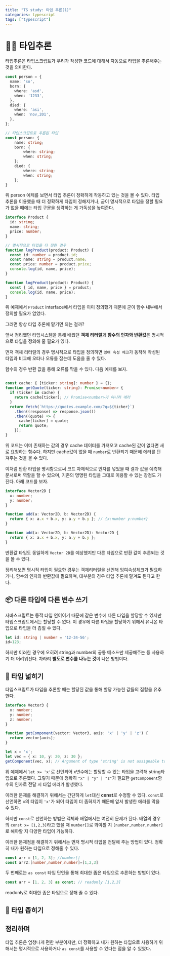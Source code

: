 ```yaml
---
title: "TS study: 타입 추론(1)"
categories: typescript
tags: ["typescript"]
---
```




# 🙋‍♂️ 타입추론

타입추론은 타입스크립트가 우리가 작성한 코드에 대해서 자동으로 타입을 추론해주는 것을 의미한다.

```typescript
const person = {
  name: 'so',
  born: {
    where: 'asd',
    when: '1233',
  },
  died: {
    where: 'asi',
    when: 'nov,201',
  },
};

// 타입스크립트로 추론된 타입 
const person: {
    name: string;
    born: {
        where: string;
        when: string;
    };
    died: {
        where: string;
        when: string;
    };
}
```

위 person 예제를 보면서 타입 추론이 정확하게 작동하고 있는 것을 볼 수 있다. 타입 추론을 이용했을 때 더 정확하게 타입이 정해지거나, 굳이 명시적으로 타입을 정할 필요가 없을 때에는 타입 구문을 생략하는 게 가독성을 높여준다.

```typescript
interface Product {
  id: string;
  name: string;
  price: number;
}

// 명시적으로 타입을 다 정한 경우
function logProduct(product: Product) {
  const id: number = product.id;
  const name: string = product.name;
  const price: number = product.price;
  console.log(id, name, price);
}

function logProduct(product: Product) {
  const { id, name, price } = product;
  console.log(id, name, price);
}
```

위 예제에서 `Product` interface에서 타입을 이미 정의했기 때문에 굳이 함수 내부에서 정의할 필요가 없었다.

그러면 항상 타입 추론에 맡기면 되는 걸까?



앞서 정리했던 타입시스템을 통해 배웠던 **객체 리터럴**과 **함수의 인자와 반환값**은 명시적으로 타입을 정의해 줄 필요가 있다.

먼저 객체 리터럴의 경우 명시적으로 타입을 정의하면 `잉여 속성 체크`가 동작해 작성된 타입과 비교해 오타나 오류를 잡는데 도움을 줄 수 있다.

함수의 경우 반환 값을 통해 오류를 막을 수 있다. 다음 예제를 보자.

```typescript

const cache: { [ticker: string]: number } = {};
function getQuote(ticker: string): Promise<number> {
  if (ticker in cache) {
    return cache[ticker]; // Promise<number>가 아니라 에러
  }
  return fetch(`https://quotes.example.com/?q=${ticker}`)
    .then((response) => response.json())
    .then((quote) => {
      cache[ticker] = quote;
      return quote;
    });
}
```

위 코드는 이미 존재하는 값의 경우 cache 데이터를 가져오고 cache된 값이 없다면 새로 요청하는 함수다. 하지만 cache값이 없을 때 `number`로 반환되기 때문에 에러를 던져주는 것을 볼 수 있다.

이처럼 반환 타입을 명시함으로써 코드 자체적으로 인자를 넣었을 때 결과 값을 예측해 문서로써 역할을 할 수 있으며,  기존의 명명된 타입을 그대로 이용할 수 있는 장점도 가진다. 아래 코드를 보자.

```typescript
interface Vector2D {
  x: number;
  y: number;
}

function add(a: Vector2D, b: Vector2D) {
  return { x: a.x + b.x, y: a.y + b.y }; // {x:number y:number}
} 

function add(a: Vector2D, b: Vector2D): Vector2D {
  return { x: a.x + b.x, y: a.y + b.y };
}


```

반환값 타입도 동일하게 `Vector 2D`를 예상했지만 다른 타입으로 반환 값이 추론되는 것을 볼 수 있다. 

정리해보면 명시적 타입이 필요한 경우는 객체리터럴을 선언해 잉여속성체크가 필요하거나, 함수의 인자와 반환값에 필요하며, 대부분의 경우 타입 추론에 맡겨도 된다고 한다.



## 📦 다른 타입에 다른 변수 쓰기

자바스크립트는 동적 타입 언어이기 때문에 같은 변수에 다른 타입을 할당할 수 있지만 타입스크립트에서는 할당할 수 없다. 이 경우에 다른 타입을 할당하기 위해서 유니온 타입으로 타입을 더 좁힐 수 있다.

```typescript
let id: string | number = '12-34-56';
id=123;
```

하지만 이러한 경우에 오히려 string과 number의 공통 메소드만 제공해주는 등 사용하기 더 어려워진다. 차라리 **별도로 변수를 나누는 것**이 나은 방법이다. 



## 🎈 타입 넓히기

타입스크립트가 타입을 추론할 때는 할당된 값을 통해 할당 가능한 값들의 집합을 유추한다.

```typescript
interface Vector3 {
  x: number;
  y: number;
  z: number;
}

function getComponent(vector: Vector3, axis: 'x' | 'y' | 'z') {
  return vector[axis];
}

let x = 'x';
let vec = { x: 10, y: 20, z: 30 };
getComponent(vec, x); // Argument of type 'string' is not assignable to parameter of type '"x" | "y" | "z"'
```

위 예제에서 `let x= 'x'`로 선언되어 x변수에는 할당할 수 있는 타입을 고려해 string타입으로 추론했다. 그렇기 때문에 정확히 `"x" | "y" | "z"`가 필요한 `getComponent`함수의 인자로 전달 시 타입 에러가 발생했다.

이러한 문제를 해결하기 위해서는 간단하게 `let`대신 **const**로 수정할 수 있다. `const`로 선언하면 `x`의 타입이 `'x'`가 되어 타입이 더 좁혀지기 때문에 앞서 발생한 에러를 막을 수 있다. 

하지만 `const`로 선언하는 방법은 객체와 배열에서는 여전히 문제가 된다. 배열의 경우의 `const x= [1,2,3]`라고 했을 때 `number[]`로 봐야할 지 `[number,number,number]`로 해야할 지 다양한 타입이 가능하다. 

이러한 문제점을 해결하기 위해서는 먼저 명시적 타입을 전달해 주는 방법이 있다. 정확히 내가 원하는 타입으로 정해줄 수 있다.

```typescript
const arr = [1, 2, 3]; //number[]
const arr2:[number,number,number]=[1,2,3]
```

두 번째로는 `as const` 타입 단언을 통해 최대한 좁은 타입으로 추론하는 방법이 있다.

```typescript
const arr = [1, 2, 3] as const; // readonly [1,2,3]
```

readonly로 최대한 좁은 타입으로 정해 줄 수 있다.



## 🙏 타입 좁히기





## 정리하며

타입 추론은 엄청나게 편한 부분이지만, 더 정확하고 내가 원하는 타입으로 사용하기 위해서는 명시적으로 사용하거나 `as const`를 사용할 수 있다는 점을 알 수 있었다.  